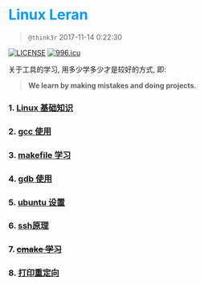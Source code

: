 # <font color=#0099ff> **Linux Leran** </font>

> `@think3r` 2017-11-14 0:22:30

[![LICENSE](https://img.shields.io/badge/license-Anti%20996-blue.svg)](https://github.com/996icu/996.ICU/blob/master/LICENSE) [![996.icu](https://img.shields.io/badge/link-996.icu-red.svg)](https://996.icu) 

关于工具的学习, 用多少学多少才是较好的方式, 即:
> **We learn by making mistakes and doing projects.** <br>

### 1. [Linux 基础知识](./Linux基础知识.md)

### 2. [gcc 使用](./gcc使用.md)

### 3. [makefile 学习](./MakeFile_learn.md)

### 4. [gdb 使用](./gdb使用.md)

### 5. [ubuntu 设置](./ubuntu-settings.md)

### 6. [ssh原理](./ssh原理.md)

### 7. ~~[cmake 学习](./Cmake_learn.md)~~

### 8. [打印重定向](./linux_输入输出.md)
